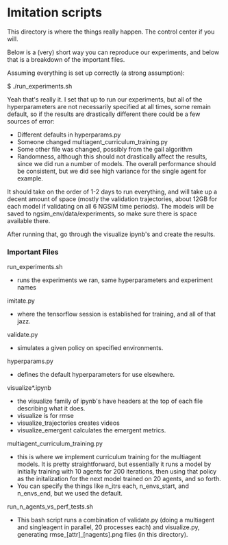 # Imitation scripts

This directory is where the things really happen. The control center if you will. 

Below is a (very) short way you can reproduce our experiments, and below that is a breakdown of the important files.

Assuming everything is set up correctly (a strong assumption):

$ ./run_experiments.sh

Yeah that's really it. I set that up to run our experiments, but all of the hyperparameters are not necessarily specified at all times, some remain default, so if the results are drastically different there could be a few sources of error:

* Different defaults in hyperparams.py
* Someone changed multiagent_curriculum_training.py
* Some other file was changed, possibly from the gail algorithm
* Randomness, although this should not drastically affect the results, since we did run a number of models. The overall performance should be consistent, but we did see high variance for the single agent for example.

It should take on the order of 1-2 days to run everything, and will take up a decent amount of space (mostly the validation trajectories, about 12GB for each model if validating on all 6 NGSIM time periods). The models will be saved to ngsim_env/data/experiments, so make sure there is space available there.

After running that, go through the visualize ipynb's and create the results.

### Important Files

run_experiments.sh
 * runs the experiments we ran, same hyperparameters and experiment names
 
imitate.py
 * where the tensorflow session is established for training, and all of that jazz.
 
validate.py
 * simulates a given policy on specified environments. 
 
hyperparams.py
 * defines the default hyperparameters for use elsewhere.
 
visualize*.ipynb
 * the visualize family of ipynb's have headers at the top of each file describing what it does.
 * visualize is for rmse
 * visualize_trajectories creates videos
 * visualize_emergent calculates the emergent metrics.
 
multiagent_curriculum_training.py
 * this is where we implement curriculum training for the multiagent models. It is pretty straightforward, but essentially it runs a model by initially training with 10 agents for 200 iterations, then using that policy as the initalization for the next model trained on 20 agents, and so forth. 
 * You can specify the things like n_itrs each, n_envs_start, and n_envs_end, but we used the default.

run_n_agents_vs_perf_tests.sh
 * This bash script runs a combination of validate.py (doing a multiagent and singleagent in parallel, 20 processes each) and visualize.py, generating rmse_[attr]_[nagents].png files (in this directory). 
